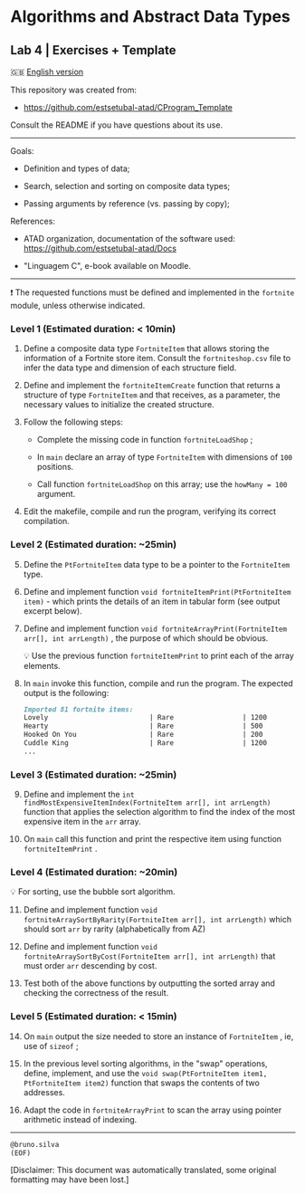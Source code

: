 # Algorithms and Abstract Data Types

## Lab 4 \| Exercises + Template

🇬🇧 [English version](README_en.md)

This repository was created from:

- <https://github.com/estsetubal-atad/CProgram_Template>

Consult the README if you have questions about its use.

------------------------------------------------------------------------

Goals:

- Definition and types of data;

- Search, selection and sorting on composite data types;

- Passing arguments by reference (vs. passing by copy);

References:

- ATAD organization, documentation of the software used: <https://github.com/estsetubal-atad/Docs>

- "Linguagem C", e-book available on Moodle.

------------------------------------------------------------------------

❗ The requested functions must be defined and implemented in the `fortnite` module, unless otherwise indicated.

### Level 1 (Estimated duration: &lt; 10min)

1.  Define a composite data type `FortniteItem` that allows storing the information of a Fortnite store item. Consult the `fortniteshop.csv` file to infer the data type and dimension of each structure field.

2.  Define and implement the `fortniteItemCreate` function that returns a structure of type `FortniteItem` and that receives, as a parameter, the necessary values to initialize the created structure.

3.  Follow the following steps:

    - Complete the missing code in function `fortniteLoadShop` ;

    - In `main` declare an array of type `FortniteItem` with dimensions of `100` positions.

    - Call function `fortniteLoadShop` on this array; use the `howMany = 100` argument.

4.  Edit the makefile, compile and run the program, verifying its correct compilation.

### Level 2 (Estimated duration: ~25min)

5.  Define the `PtFortniteItem` data type to be a pointer to the `FortniteItem` type.

6.  Define and implement function `void fortniteItemPrint(PtFortniteItem item)` - which prints the details of an item in tabular form (see output excerpt below).

7.  Define and implement function `void fortniteArrayPrint(FortniteItem arr[], int arrLength)` , the purpose of which should be obvious.

    💡 Use the previous function `fortniteItemPrint` to print each of the array elements.

8.  In `main` invoke this function, compile and run the program. The expected output is the following:

    ``` markdown
    Imported 81 fortnite items: 
    Lovely                         | Rare                 | 1200 
    Hearty                         | Rare                 | 500 
    Hooked On You                  | Rare                 | 200 
    Cuddle King                    | Rare                 | 1200 
    ...
    ```

### Level 3 (Estimated duration: ~25min)

9.  Define and implement the `int findMostExpensiveItemIndex(FortniteItem arr[], int arrLength)` function that applies the selection algorithm to find the index of the most expensive item in the `arr` array.

10. On `main` call this function and print the respective item using function `fortniteItemPrint` .

### Level 4 (Estimated duration: ~20min)

💡 For sorting, use the bubble sort algorithm.

11. Define and implement function `void fortniteArraySortByRarity(FortniteItem arr[], int arrLength)` which should sort `arr` by rarity (alphabetically from AZ)

12. Define and implement function `void fortniteArraySortByCost(FortniteItem arr[], int arrLength)` that must order `arr` descending by cost.

13. Test both of the above functions by outputting the sorted array and checking the correctness of the result.

### Level 5 (Estimated duration: &lt; 15min)

14. On `main` output the size needed to store an instance of `FortniteItem` , ie, use of `sizeof` ;

15. In the previous level sorting algorithms, in the "swap" operations, define, implement, and use the `void swap(PtFortniteItem item1, PtFortniteItem item2)` function that swaps the contents of two addresses.

16. Adapt the code in `fortniteArrayPrint` to scan the array using pointer arithmetic instead of indexing.

------------------------------------------------------------------------

``` markdown
@bruno.silva
(EOF)
```

\[Disclaimer: This document was automatically translated, some original formatting may have been lost.\]
